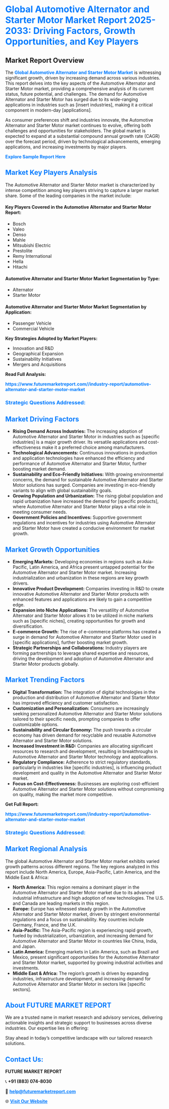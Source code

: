<h1 style="color: #007BFF;">Global Automotive Alternator and Starter Motor Market Report 2025-2033: Driving Factors, Growth Opportunities, and Key Players</h1>

<section id="overview">
<h2>Market Report Overview</h2>
<p>The <a href="https://www.futuremarketreport.com//industry-report/automotive-alternator-and-starter-motor-market" style="color: #007BFF; text-decoration: none;"><strong>Global Automotive Alternator and Starter Motor Market</strong></a> is witnessing significant growth, driven by increasing demand across various industries. This report delves into the key aspects of the Automotive Alternator and Starter Motor market, providing a comprehensive analysis of its current status, future potential, and challenges. The demand for Automotive Alternator and Starter Motor has surged due to its wide-ranging applications in industries such as [insert industries], making it a critical component in modern-day [applications].</p>
<p>As consumer preferences shift and industries innovate, the Automotive Alternator and Starter Motor market continues to evolve, offering both challenges and opportunities for stakeholders. The global market is expected to expand at a substantial compound annual growth rate (CAGR) over the forecast period, driven by technological advancements, emerging applications, and increasing investments by major players.</p>
</section>

<section id="overview">
<p><a href="https://www.futuremarketreport.com//request-sample/reportId=85967" style="color: #007BFF; text-decoration: none;"><strong>Explore Sample Report Here</strong></a></p>
</section>

<section id="key-players">
<h2 style="color: #007BFF;">Market Key Players Analysis</h2>
<p>The Automotive Alternator and Starter Motor market is characterized by intense competition among key players striving to capture a larger market share. Some of the leading companies in the market include:</p>
<h4>Key Players Covered in the Automotive Alternator and Starter Motor Report:</h4>
<ul><li>Bosch</li><li>Valeo</li><li>Denso</li><li>Mahle</li><li>Mitsubishi Electric</li><li>Prestolite</li><li>Remy International</li><li>Hella</li><li>Hitachi</li></ul>
<h4>Automotive Alternator and Starter Motor Market Segmentation by Type:</h4>
<ul><li>Alternator</li><li>Starter Motor</li></ul>

<h4>Automotive Alternator and Starter Motor Market Segmentation by Application:</h4>
<ul><li>Passenger Vehicle</li><li>Commercial Vehicle</li></ul>
<p><strong>Key Strategies Adopted by Market Players:</strong></p>
<ul>
<li>Innovation and R&D</li>
<li>Geographical Expansion</li>
<li>Sustainability Initiatives</li>
<li>Mergers and Acquisitions</li>
</ul>
</section>

<section>
<p><strong>Read Full Analysis: </strong></p><a href="https://www.futuremarketreport.com//industry-report/automotive-alternator-and-starter-motor-market" style="color: #007BFF; text-decoration: none;"><strong>https://www.futuremarketreport.com//industry-report/automotive-alternator-and-starter-motor-market</strong></a>
<h3 style="color: #007BFF;">Strategic Questions Addressed:</h3>
</section>

<section id="driving-factors">
<h2 style="color: #007BFF;">Market Driving Factors</h2>
<ul>
<li><strong>Rising Demand Across Industries:</strong> The increasing adoption of Automotive Alternator and Starter Motor in industries such as [specific industries] is a major growth driver. Its versatile applications and cost-effectiveness make it a preferred choice among manufacturers.</li>
<li><strong>Technological Advancements:</strong> Continuous innovations in production and application technologies have enhanced the efficiency and performance of Automotive Alternator and Starter Motor, further boosting market demand.</li>
<li><strong>Sustainability and Eco-Friendly Initiatives:</strong> With growing environmental concerns, the demand for sustainable Automotive Alternator and Starter Motor solutions has surged. Companies are investing in eco-friendly variants to align with global sustainability goals.</li>
<li><strong>Growing Population and Urbanization:</strong> The rising global population and rapid urbanization have increased the demand for [specific products], where Automotive Alternator and Starter Motor plays a vital role in meeting consumer needs.</li>
<li><strong>Government Policies and Incentives:</strong> Supportive government regulations and incentives for industries using Automotive Alternator and Starter Motor have created a conducive environment for market growth.</li>
</ul>
</section>

<section id="growth-opportunities">
<h2 style="color: #007BFF;">Market Growth Opportunities</h2>
<ul>
<li><strong>Emerging Markets:</strong> Developing economies in regions such as Asia-Pacific, Latin America, and Africa present untapped potential for the Automotive Alternator and Starter Motor market. Increasing industrialization and urbanization in these regions are key growth drivers.</li>
<li><strong>Innovative Product Development:</strong> Companies investing in R&D to create innovative Automotive Alternator and Starter Motor products with enhanced features and applications are likely to gain a competitive edge.</li>
<li><strong>Expansion into Niche Applications:</strong> The versatility of Automotive Alternator and Starter Motor allows it to be utilized in niche markets such as [specific niches], creating opportunities for growth and diversification.</li>
<li><strong>E-commerce Growth:</strong> The rise of e-commerce platforms has created a surge in demand for Automotive Alternator and Starter Motor used in [specific applications], further boosting market growth.</li>
<li><strong>Strategic Partnerships and Collaborations:</strong> Industry players are forming partnerships to leverage shared expertise and resources, driving the development and adoption of Automotive Alternator and Starter Motor products globally.</li>
</ul>
</section>

<section id="trending-factors">
<h2 style="color: #007BFF;">Market Trending Factors</h2>
<ul>
<li><strong>Digital Transformation:</strong> The integration of digital technologies in the production and distribution of Automotive Alternator and Starter Motor has improved efficiency and customer satisfaction.</li>
<li><strong>Customization and Personalization:</strong> Consumers are increasingly seeking personalized Automotive Alternator and Starter Motor solutions tailored to their specific needs, prompting companies to offer customizable options.</li>
<li><strong>Sustainability and Circular Economy:</strong> The push towards a circular economy has driven demand for recyclable and reusable Automotive Alternator and Starter Motor solutions.</li>
<li><strong>Increased Investment in R&D:</strong> Companies are allocating significant resources to research and development, resulting in breakthroughs in Automotive Alternator and Starter Motor technology and applications.</li>
<li><strong>Regulatory Compliance:</strong> Adherence to strict regulatory standards, particularly in industries like [specific industries], is influencing product development and quality in the Automotive Alternator and Starter Motor market.</li>
<li><strong>Focus on Cost-Effectiveness:</strong> Businesses are exploring cost-efficient Automotive Alternator and Starter Motor solutions without compromising on quality, making the market more competitive.</li>
</ul>
</section>

<section>
<p><strong>Get Full Report: </strong></p><a href="https://www.futuremarketreport.com//industry-report/automotive-alternator-and-starter-motor-market" style="color: #007BFF; text-decoration: none;"><strong>https://www.futuremarketreport.com//industry-report/automotive-alternator-and-starter-motor-market</strong></a>
<h3 style="color: #007BFF;">Strategic Questions Addressed:</h3>
</section>


<section id="regional-analysis">
<h2 style="color: #007BFF;">Market Regional Analysis</h2>
<p>The global Automotive Alternator and Starter Motor market exhibits varied growth patterns across different regions. The key regions analyzed in this report include North America, Europe, Asia-Pacific, Latin America, and the Middle East & Africa:</p>
<ul>
<li><strong>North America:</strong> This region remains a dominant player in the Automotive Alternator and Starter Motor market due to its advanced industrial infrastructure and high adoption of new technologies. The U.S. and Canada are leading markets in this region.</li>
<li><strong>Europe:</strong> Europe has witnessed steady growth in the Automotive Alternator and Starter Motor market, driven by stringent environmental regulations and a focus on sustainability. Key countries include Germany, France, and the U.K.</li>
<li><strong>Asia-Pacific:</strong> The Asia-Pacific region is experiencing rapid growth, fueled by industrialization, urbanization, and increasing demand for Automotive Alternator and Starter Motor in countries like China, India, and Japan.</li>
<li><strong>Latin America:</strong> Emerging markets in Latin America, such as Brazil and Mexico, present significant opportunities for the Automotive Alternator and Starter Motor market, supported by growing industrial activities and investments.</li>
<li><strong>Middle East & Africa:</strong> The region’s growth is driven by expanding industries, infrastructure development, and increasing demand for Automotive Alternator and Starter Motor in sectors like [specific sectors].</li>
</ul>
</section>

<footer>
<h2 style="color: #007BFF;">About FUTURE MARKET REPORT</h2>
<p>We are a trusted name in market research and advisory services, delivering actionable insights and strategic support to businesses across diverse industries. Our expertise lies in offering:</p>

<p>Stay ahead in today’s competitive landscape with our tailored research solutions.</p>

<h2 style="color: #007BFF;">Contact Us:</h2>
<p><strong>FUTURE MARKET REPORT</strong></p>
<p>📞 <strong>+91 (883) 074-8030</strong></p>
<p>📧 <strong><a href="mailto:help@futuremarketreport.com" style="color: #007BFF;">help@futuremarketreport.com</a></strong></p>
<p>🌐 <strong><a href="https://www.futuremarketreport.com/" style="color: #007BFF;">Visit Our Website</a></strong></p>
</footer>